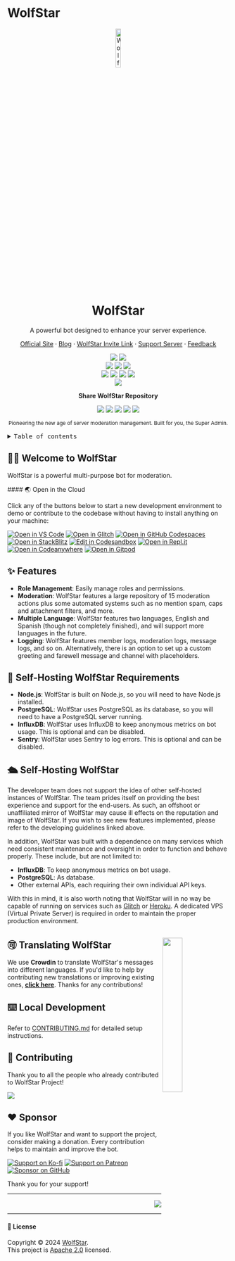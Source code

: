 # WolfStar

<div align="center"><a name="readme-top"></a>

<img src="https://github.com/WolfStarBot.png" width="15%" alt="WolfStar Logo">

# WolfStar

A powerful bot designed to enhance your server experience.<br/>

[Official Site][official-site] · [Blog][blog] · [WolfStar Invite Link][invite-link] · [Support Server][discord-link] · [Feedback][github-issues-link]

<!-- SHIELD GROUP -->

[![][github-release-shield]][github-release-link]
[![][github-releasedate-shield]][github-releasedate-link]<br/>
[![][discord-shield]][discord-link]
[![][codecov-shield]][codecov-link]
[![][github-contributors-shield]][github-contributors-link]<br/>
[![][github-forks-shield]][github-forks-link]
[![][github-stars-shield]][github-stars-link]
[![][github-issues-shield]][github-issues-link]
[![][github-license-shield]][github-license-link]<br>
[![][pr-welcome-shield]][pr-welcome-link]

**Share WolfStar Repository**

[![][share-linkedin-shield]][share-linkedin-link]
[![][share-reddit-shield]][share-reddit-link]
[![][share-telegram-shield]][share-telegram-link]
[![][share-whatsapp-shield]][share-whatsapp-link]
[![][share-x-shield]][share-x-link]

<sup>Pioneering the new age of server moderation management. Built for you, the Super Admin.</sup>

</div>

<details>
<summary><kbd>Table of contents</kbd></summary>

#### TOC

- [👋🏻 Welcome to WolfStar](#-welcome-to-wolfstar)
- [✨ Features](#-features)
- [🛳 Self-Hosting WolfStar](#-self-hosting-wolfstar)
- [🚀 Self-Hosting WolfStar Requirements](#-self-hosting-wolfstar-requirements)
- [🉑 Translating WolfStar](#-translating-wolfstar)
- [⌨️ Local Development](#️-local-development)
- [💻 Online Development](#-online-development)
- [🤝 Contributing](#-contributing)
- [❤️ Sponsor](#️-sponsor)

####

<br/>

</details>
<div id="-welcome-to-wolfstar">

## 👋🏻 Welcome to WolfStar

WolfStar is a powerful multi-purpose bot for moderation.

</div>

<div id="-online-development">
#### 🌏  Open in the Cloud

Click any of the buttons below to start a new development environment to demo or contribute to the codebase without having to install anything on your machine:

[![Open in VS Code](https://img.shields.io/badge/Open%20in-VS%20Code-blue?logo=visualstudiocode)](https://vscode.dev/github/wolfstar-project/wolfstar)
[![Open in Glitch](https://img.shields.io/badge/Open%20in-Glitch-blue?logo=glitch)](https://glitch.com/edit/#!/import/github/wolfstar-project/wolfstar)
[![Open in GitHub Codespaces](https://github.com/codespaces/badge.svg)](https://codespaces.new/wolfstar-project/wolfstar)
[![Open in StackBlitz](https://developer.stackblitz.com/img/open_in_stackblitz.svg)](https://stackblitz.com/github/wolfstar-project/wolfstar)
[![Edit in Codesandbox](https://codesandbox.io/static/img/play-codesandbox.svg)](https://codesandbox.io/s/github/wolfstar-project/wolfstar)
[![Open in Repl.it](https://replit.com/badge/github/withastro/astro)](https://replit.com/github/wolfstar-project/wolfstar)
[![Open in Codeanywhere](https://codeanywhere.com/img/open-in-codeanywhere-btn.svg)](https://app.codeanywhere.com/#https://github.com/wolfstar-project/wolfstar)
[![Open in Gitpod](https://gitpod.io/button/open-in-gitpod.svg)](https://gitpod.io/#https://github.com/wolfstar-project/wolfstar)

</div>

<div id="-features">

## ✨ Features

- **Role Management**: Easily manage roles and permissions.
- **Moderation**: WolfStar features a large repository of 15 moderation actions plus some automated systems such as no mention spam, caps and attachment filters, and more.
- **Multiple Language**: WolfStar features two languages, English and Spanish (though not completely finished), and will support more languages in the future.
- **Logging**: WolfStar features member logs, moderation logs, message logs, and so on. Alternatively, there is an option to set up a custom greeting and farewell message and channel with placeholders.

</div>

<div id="-self-hosting-wolfstar-requirements">

## 🚀 Self-Hosting WolfStar Requirements

- **Node.js**: WolfStar is built on Node.js, so you will need to have Node.js installed.
- **PostgreSQL**: WolfStar uses PostgreSQL as its database, so you will need to have a PostgreSQL server running.
- **InfluxDB**: WolfStar uses InfluxDB to keep anonymous metrics on bot usage. This is optional and can be disabled.
- **Sentry**: WolfStar uses Sentry to log errors. This is optional and can be disabled.
    </div>

<div id="-self-hosting-wolfstar">

## 🛳 Self-Hosting WolfStar

The developer team does not support the idea of other self-hosted instances of WolfStar. The team prides itself on providing the best experience and support for the end-users. As such, an offshoot or unaffiliated mirror of WolfStar may cause ill effects on the reputation and image of WolfStar. If you wish to see new features implemented, please refer to the developing guidelines linked above.

In addition, WolfStar was built with a dependence on many services which need consistent maintenance and oversight in order to function and behave properly. These include, but are not limited to:

- **InfluxDB**: To keep anonymous metrics on bot usage.
- **PostgreSQL**: As database.
- Other external APIs, each requiring their own individual API keys.

With this in mind, it is also worth noting that WolfStar will in no way be capable of running on services such as [Glitch][glitch] or [Heroku][heroku]. A dedicated VPS (Virtual Private Server) is required in order to maintain the proper production environment.

</div>

<div id="-translating-wolfstar">

## 🉑 Translating WolfStar <a href="https://translation.wolfstar.rocks" target="_blank"><img src="https://support.crowdin.com/assets/logos/crowdin-core-logo.png" align="right" width="30%"></a>

We use **Crowdin** to translate WolfStar's messages into different languages. If you'd like to help by contributing new translations or improving existing ones, [**click here**](https://translation.wolfstar.rocks). Thanks for any contributions!

</div>

<div id="️-local-development">

## ⌨️ Local Development

Refer to [CONTRIBUTING.md][set-up - refer to contributing.md] for detailed setup instructions.

</div>

<div id="️-contributing">

## 🤝 Contributing

Thank you to all the people who already contributed to WolfStar Project!

<a href="https://github.com/wolfstar-project/wolfstar/graphs/contributors">
    <img src="https://contrib.rocks/image?repo=wolfstar-project/wolfstar" />
</a>
</div>

<div id="️-sponsor">

## ❤️ Sponsor

If you like WolfStar and want to support the project, consider making a donation. Every contribution helps to maintain and improve the bot.

[![Support on Ko-fi](https://img.shields.io/badge/Support%20on%20Ko--fi-ff5e5b?style=for-the-badge&logo=ko-fi&logoColor=white)][ko-fi-link]
[![Support on Patreon](https://img.shields.io/badge/Support%20on%20Patreon-F96854?style=for-the-badge&logo=patreon&logoColor=white)][patreon-link]
[![Sponsor on GitHub](https://img.shields.io/badge/Sponsor%20on%20GitHub-ffcb47?style=for-the-badge&logo=github&logoColor=white)][github-sponsor-link]

Thank you for your support!

</div>

<!-- LINK GROUP -->

[ko-fi-link]: https://ko-fi.com/redstar071
[patreon-link]: https://www.patreon.com/WolfStarBot
[github-sponsor-link]: https://github.com/sponsors/wolfstar-project

---

<div align="right">

[![][back-to-top]](#readme-top)

</div>

---

<summary><h4>📝 License</h4>

Copyright © 2024 [WolfStar][profile-link]. <br />
This project is [Apache 2.0](./LICENSE) licensed.

<!-- LINK GROUP -->

[wolfstar-invite-link]: https://invite.wolfstar.rocks
[glitch]: https://glitch.com
[heroku]: https://heroku.com
[back-to-top]: https://img.shields.io/badge/-BACK_TO_TOP-151515?style=flat-square
[blog]: https://blog.wolfstar.rocks
[codecov-link]: https://codecov.io/gh/wolfstar-project/wolfstar
[codecov-shield]: https://img.shields.io/codecov/c/github/wolfstar-project/wolfstar?labelColor=black&style=flat-square&logo=codecov&logoColor=white
[codespaces-link]: https://codespaces.new/wolfstar-project/wolfstar
[codespaces-shield]: https://github.com/codespaces/badge.svg
[discord-link]: https://discord.gg/gqAnRyUXG8
[discord-shield]: https://img.shields.io/discord/830481105261821952?color=5865F2&label=discord&labelColor=black&logo=discord&logoColor=white&style=flat-square
[discord-shield-badge]: https://img.shields.io/discord/1127171173982154893?color=5865F2&label=discord&labelColor=black&logo=discord&logoColor=white&style=for-the-badge
[github-contributors-link]: https://github.com/wolfstar-project/wolfstar/graphs/contributors
[github-contributors-shield]: https://img.shields.io/github/contributors/wolfstar-project/wolfstar?color=c4f042&labelColor=black&style=flat-square
[github-forks-link]: https://github.com/wolfstar-project/wolfstar/network/members
[github-forks-shield]: https://img.shields.io/github/forks/wolfstar-project/wolfstar?color=8ae8ff&labelColor=black&style=flat-square
[github-issues-link]: https://github.com/wolfstar-project/wolfstar/issues
[github-issues-shield]: https://img.shields.io/github/issues/wolfstar-project/wolfstar?color=ff80eb&labelColor=black&style=flat-square
[github-license-link]: https://github.com/wolfstar-project/wolfstar/blob/main/LICENSE
[github-license-shield]: https://img.shields.io/badge/license-apache%202.0-white?labelColor=black&style=flat-square
[github-project-link]: https://github.com/wolfstar-project/wolfstar/projects
[github-release-link]: https://github.com/wolfstar-project/wolfstar/releases
[github-release-shield]: https://img.shields.io/github/v/release/wolfstar-project/wolfstar?color=369eff&labelColor=black&logo=github&style=flat-square
[github-releasedate-link]: https://github.com/wolfstar-project/wolfstar/releases
[github-releasedate-shield]: https://img.shields.io/github/release-date/wolfstar-project/wolfstar?labelColor=black&style=flat-square
[github-stars-link]: https://github.com/wolfstar-project/wolfstar/network/stargazers
[github-stars-shield]: https://img.shields.io/github/stars/wolfstar-project/wolfstar?color=ffcb47&labelColor=black&style=flat-square
[issues-link]: https://img.shields.io/github/issues/wolfstar-project/wolfstar.svg?style=flat
[official-site]: https://wolfstar.rocks
[pr-welcome-link]: https://github.com/wolfstar-project/wolfstar/pulls
[pr-welcome-shield]: https://img.shields.io/badge/🤯_pr_welcome-%E2%86%92-ffcb47?labelColor=black&style=for-the-badge
[profile-link]: https://github.com/wolfstar
[set-up - refer to contributing.md]: https://github.com/wolfstar-project/.github/blob/main/.github/CONTRIBUTING.md
[share-linkedin-link]: https://linkedin.com/feed
[share-linkedin-shield]: https://img.shields.io/badge/-share%20on%20linkedin-black?labelColor=black&logo=linkedin&logoColor=white&style=flat-square
[share-reddit-link]: https://www.reddit.com/submit?title=Check%20this%20GitHub%20repository%20out%20%F0%9F%A4%AF%20WolfStar%20-%20A%20powerful%20bot%20designed%20to%20enhance%20your%20server%20experience.%20%23bot%20%23server%20%23openAI&url=https%3A%2F%2Fgithub.com%2Fwolfstar-project%2Fwolfstar
[share-reddit-shield]: https://img.shields.io/badge/-share%20on%20reddit-black?labelColor=black&logo=reddit&logoColor=white&style=flat-square
[share-telegram-link]: https://t.me/share/url"?text=Check%20this%20GitHub%20repository%20out%20%F0%9F%A4%AF%20WolfStar%20-%20A%20powerful%20bot%20designed%20to%20enhance%20your%20server%20experience.%20%23bot%20%23server%20%23openAI&url=https%3A%2F%2Fgithub.com%2Fwolfstar-project%2Fwolfstar
[share-telegram-shield]: https://img.shields.io/badge/-share%20on%20telegram-black?labelColor=black&logo=telegram&logoColor=white&style=flat-square
[share-whatsapp-link]: https://api.whatsapp.com/send?text=Check%20this%20GitHub%20repository%20out%20%F0%9F%A4%AF%20WolfStar%20-%20A%20powerful%20bot%20designed%20to%20enhance%20your%20server%20experience.%20https%3A%2F%2Fgithub.com%2Fwolfstar-project%2Fwolfstar%20%23bot%20%23server%20%23openAI
[share-whatsapp-shield]: https://img.shields.io/badge/-share%20on%20whatsapp-black?labelColor=black&logo=whatsapp&logoColor=white&style=flat-square
[share-x-link]: https://x.com/intent/tweet?hashtags=bot%2Cserver%2CopenAI&text=Check%20this%20GitHub%20repository%20out%20%F0%9F%A4%AF%20WolfStar%20-%20A%20powerful%20bot%20designed%20to%20enhance%20your%20server%20experience.&url=https%3A%2F%2Fgithub.com%2Fwolfstar-project%2Fwolfstar
[share-x-shield]: https://img.shields.io/badge/-share%20on%20x-black?labelColor=black&logo=x&logoColor=white&style=flat-square
[invite-link]: https://invite.wolfstar.rocks
